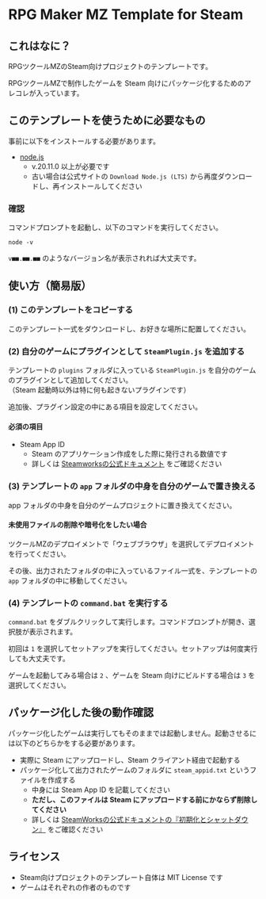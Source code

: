 # RPG Maker MZ Template for Steam

## これはなに？

RPGツクールMZのSteam向けプロジェクトのテンプレートです。

RPGツクールMZで制作したゲームを Steam 向けにパッケージ化するためのアレコレが入っています。

## このテンプレートを使うために必要なもの

事前に以下をインストールする必要があります。

- [node.js](https://nodejs.org/)
  - v.20.11.0 以上が必要です
  - 古い場合は公式サイトの `Download Node.js (LTS)` から再度ダウンロードし、再インストールしてください

### 確認

コマンドプロンプトを起動し、以下のコマンドを実行してください。

```
node -v
```

`v■■.■■.■■` のようなバージョン名が表示されれば大丈夫です。

## 使い方（簡易版）

### (1) このテンプレートをコピーする

このテンプレート一式をダウンロードし、お好きな場所に配置してください。

### (2) 自分のゲームにプラグインとして `SteamPlugin.js` を追加する

テンプレートの `plugins` フォルダに入っている `SteamPlugin.js` を自分のゲームのプラグインとして追加してください。  
（Steam 起動時以外は特に何も起きないプラグインです）

追加後、プラグイン設定の中にある項目を設定してください。

#### 必須の項目
- Steam App ID
  - Steam のアプリケーション作成をした際に発行される数値です
  - 詳しくは [Steamworksの公式ドキュメント](https://partner.steamgames.com/doc/store/application?l=japanese) をご確認ください

### (3) テンプレートの `app` フォルダの中身を自分のゲームで置き換える

app フォルダの中身を自分のゲームプロジェクトに置き換えてください。

#### 未使用ファイルの削除や暗号化をしたい場合

ツクールMZのデプロイメントで「ウェブブラウザ」を選択してデプロイメントを行ってください。

その後、出力されたフォルダの中に入っているファイル一式を、テンプレートの `app` フォルダの中に移動してください。

### (4) テンプレートの `command.bat` を実行する

`command.bat` をダブルクリックして実行します。コマンドプロンプトが開き、選択肢が表示されます。

初回は `1` を選択してセットアップを実行してください。セットアップは何度実行しても大丈夫です。

ゲームを起動してみる場合は `2` 、ゲームを Steam 向けにビルドする場合は `3` を選択してください。

## パッケージ化した後の動作確認

パッケージ化したゲームは実行してもそのままでは起動しません。起動させるには以下のどちらかをする必要があります。

- 実際に Steam にアップロードし、Steam クライアント経由で起動する
- パッケージ化して出力されたゲームのフォルダに `steam_appid.txt` というファイルを作成する
  - 中身には Steam App ID を記載してください
  - **ただし、このファイルは Steam にアップロードする前にかならず削除してください**
  - 詳しくは [SteamWorksの公式ドキュメントの『初期化とシャットダウン』](https://partner.steamgames.com/doc/sdk/api?l=japanese#SteamAPI_Init) をご確認ください

## ライセンス

- Steam向けプロジェクトのテンプレート自体は MIT License です
- ゲームはそれぞれの作者のものです
